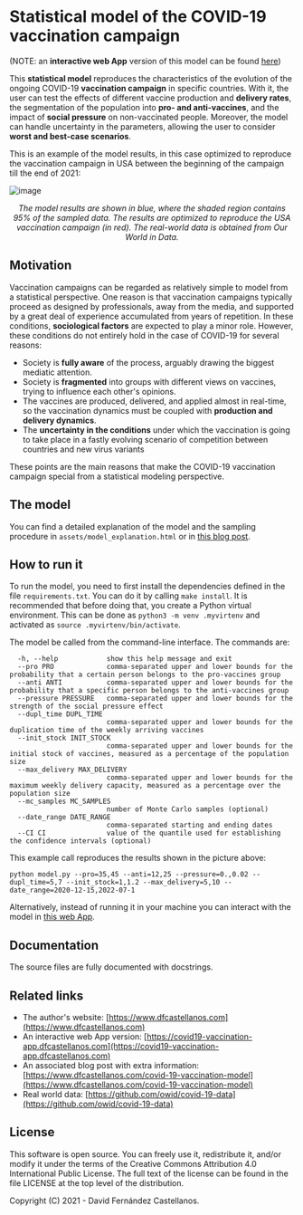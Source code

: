 
# Statistical model of the COVID-19 vaccination campaign

(NOTE: an **interactive web App** version of this model can be found [here](https://covid19-vaccination-app.dfcastellanos.com))

This **statistical model** reproduces the characteristics of the evolution of the ongoing COVID-19 **vaccination campaign** in specific countries. With it, the user can test the effects of different vaccine production and **delivery rates**, the segmentation of the population into **pro- and anti-vaccines**, and the impact of **social pressure** on non-vaccinated people. Moreover, the model can handle uncertainty in the parameters, allowing the user to consider **worst and best-case scenarios**.

This is an example of the model results, in this case optimized to reproduce the vaccination campaign in USA between the beginning of the campaign till the end of 2021:

![image](https://user-images.githubusercontent.com/5737365/144921956-da822382-1631-4c40-b409-0c762a2d66f5.jpg)

<p align="center"><i>
The model results are shown in blue, where the shaded region contains 95% of the sampled data. The results are optimized to reproduce the USA vaccination campaign (in red). The real-world data is obtained from Our World in Data.
</i></p>

## Motivation
Vaccination campaigns can be regarded as relatively simple to model from a statistical perspective. One reason is that vaccination campaigns typically proceed as designed by professionals, away from the media, and supported by a great deal of experience accumulated from years of repetition. In these conditions, **sociological factors** are expected to play a minor role. However, these conditions do not entirely hold in the case of COVID-19 for several reasons:

-   Society is **fully aware** of the process, arguably drawing the biggest mediatic attention.    
-   Society is **fragmented** into groups with different views on vaccines, trying to influence each other's opinions.    
-   The vaccines are produced, delivered, and applied almost in real-time, so the vaccination dynamics must be coupled with **production and delivery dynamics**.    
-   The **uncertainty in the conditions** under which the vaccination is going to take place in a fastly evolving scenario of competition between countries and new virus variants
    
These points are the main reasons that make the COVID-19 vaccination campaign special from a statistical modeling perspective.  

## The model
You can find a detailed explanation of the model and the sampling procedure in `assets/model_explanation.html` or in [this blog post](https://www.dfcastellanos.com/covid-19-vaccination-model).

## How to run it

To run the model, you need to first install the dependencies defined in the file `requirements.txt`. You can do it by calling `make install`. It is recommended that before doing that, you create a Python virtual environment. This can be done as `python3 -m venv .myvirtenv` and activated as `source .myvirtenv/bin/activate`.

The model be called from the command-line interface. The commands are:

	  -h, --help            show this help message and exit
	  --pro PRO             comma-separated upper and lower bounds for the probability that a certain person belongs to the pro-vaccines group
	  --anti ANTI           comma-separated upper and lower bounds for the probability that a specific person belongs to the anti-vaccines group
	  --pressure PRESSURE   comma-separated upper and lower bounds for the strength of the social pressure effect
	  --dupl_time DUPL_TIME
	                        comma-separated upper and lower bounds for the duplication time of the weekly arriving vaccines
	  --init_stock INIT_STOCK
	                        comma-separated upper and lower bounds for the initial stock of vaccines, measured as a percentage of the population size
	  --max_delivery MAX_DELIVERY
	                        comma-separated upper and lower bounds for the maximum weekly delivery capacity, measured as a percentage over the population size
	  --mc_samples MC_SAMPLES
	                        number of Monte Carlo samples (optional)
	  --date_range DATE_RANGE
	                        comma-separated starting and ending dates
	  --CI CI               value of the quantile used for establishing the confidence intervals (optional)

This example call reproduces the results shown in the picture above:
	
	python model.py --pro=35,45 --anti=12,25 --pressure=0.,0.02 --dupl_time=5,7 --init_stock=1,1.2 --max_delivery=5,10 --date_range=2020-12-15,2022-07-1

Alternatively, instead of running it in your machine you can interact with the model in [this web App](https://covid19-vaccination-app.dfcastellanos.com).

## Documentation
The source files are fully documented with docstrings.

## Related links

-   The author's website: [https://www.dfcastellanos.com](https://www.dfcastellanos.com)
-   An interactive web App version: [https://covid19-vaccination-app.dfcastellanos.com](https://covid19-vaccination-app.dfcastellanos.com)
-   An associated blog post with extra information: [https://www.dfcastellanos.com/covid-19-vaccination-model](https://www.dfcastellanos.com/covid-19-vaccination-model)
-   Real world data: [https://github.com/owid/covid-19-data](https://github.com/owid/covid-19-data)

## License
This software is open source. You can freely use it, redistribute it, and/or modify it
under the terms of the Creative Commons Attribution 4.0 International Public 
License. The full text of the license can be found in the file LICENSE at the top level of the distribution.
 
Copyright (C) 2021  - David Fernández Castellanos.

